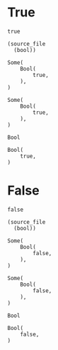 # True 
```
true
```

```cst
(source_file
  (bool))
```

```ast
Some(
    Bool(
        true,
    ),
)
```

```ir
Some(
    Bool(
        true,
    ),
)
```

```type
Bool
```

```eval
Bool(
    true,
)
```

# False
```
false
```

```cst
(source_file
  (bool))
```

```ast
Some(
    Bool(
        false,
    ),
)
```

```ir
Some(
    Bool(
        false,
    ),
)
```

```type
Bool
```

```eval
Bool(
    false,
)
```